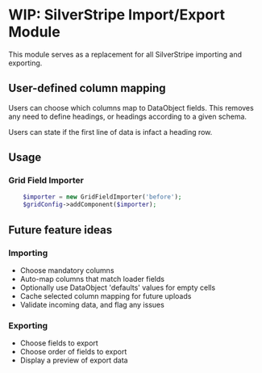 # WIP: SilverStripe Import/Export Module

This module serves as a replacement for all SilverStripe importing and exporting.

## User-defined column mapping

Users can choose which columns map to DataObject fields. This removes any need to define headings, or headings according to a given schema.

Users can state if the first line of data is infact a heading row.

## Usage

### Grid Field Importer

```php
    $importer = new GridFieldImporter('before');
    $gridConfig->addComponent($importer);
```

## Future feature ideas

### Importing

 * Choose mandatory columns
 * Auto-map columns that match loader fields
 * Optionally use DataObject 'defaults' values for empty cells
 * Cache selected column mapping for future uploads
 * Validate incoming data, and flag any issues

### Exporting

 * Choose fields to export
 * Choose order of fields to export
 * Display a preview of export data
